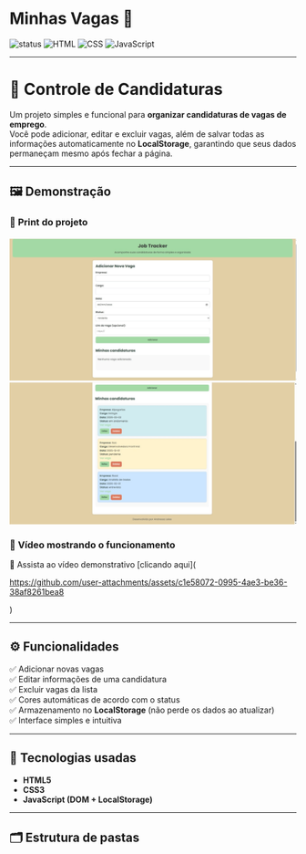 # Minhas Vagas 🚀

![status](https://img.shields.io/badge/status-em%20desenvolvimento-yellow) 
![HTML](https://img.shields.io/badge/HTML5-%23E34F26?logo=html5&logoColor=white)
![CSS](https://img.shields.io/badge/CSS3-%231572B6?logo=css3&logoColor=white)
![JavaScript](https://img.shields.io/badge/JavaScript-%23F7DF1E?logo=javascript&logoColor=black)

---

# 💼 Controle de Candidaturas

Um projeto simples e funcional para **organizar candidaturas de vagas de emprego**.  
Você pode adicionar, editar e excluir vagas, além de salvar todas as informações automaticamente no **LocalStorage**, garantindo que seus dados permaneçam mesmo após fechar a página.

---

## 🖼️ Demonstração

### 📸 **Print do projeto**
<img src="./prints/formulario.png" width="600" alt="Print do projeto">
<img src="./prints/vagas-adicionadas.png" width="600" alt="Print do projeto">

### 🎥 **Vídeo mostrando o funcionamento**
📱 Assista ao vídeo demonstrativo [clicando aqui](

https://github.com/user-attachments/assets/c1e58072-0995-4ae3-be36-38af8261bea8

)  


---

## ⚙️ Funcionalidades

✅ Adicionar novas vagas  
✅ Editar informações de uma candidatura  
✅ Excluir vagas da lista  
✅ Cores automáticas de acordo com o status  
✅ Armazenamento no **LocalStorage** (não perde os dados ao atualizar)  
✅ Interface simples e intuitiva

---

## 🧠 Tecnologias usadas

- **HTML5**
- **CSS3**
- **JavaScript (DOM + LocalStorage)**

---

## 🗂️ Estrutura de pastas



